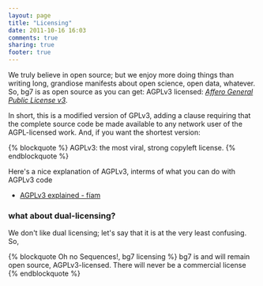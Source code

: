 ```yaml
---
layout: page
title: "Licensing"
date: 2011-10-16 16:03
comments: true
sharing: true
footer: true
---
```


We truly believe in open source; but we enjoy more doing things than writing long, grandiose manifests about open science, open data, whatever. So, bg7 is as open source as you can get: AGPLv3 licensed: [_Affero General Public License v3_](http://www.gnu.org/licenses/agpl.html).

In short, this is a modified version of GPLv3, adding a clause requiring that the complete source code be made available to any network user of the AGPL-licensed work. And, if you want the shortest version:

{% blockquote %}
AGPLv3: the most viral, strong copyleft license. 
{% endblockquote %}

Here's a nice explanation of AGPLv3, interms of what you can do with AGPLv3 code

- [AGPLv3 explained - fíam](http://fi.am/entry/agplv3-explained/)

### what about dual-licensing? ###

We don't like dual licensing; let's say that it is at the very least confusing. So,

{% blockquote Oh no Sequences!, bg7 licensing %}
bg7 is and will remain open source, AGPLv3-licensed. There will never be a commercial license
{% endblockquote %}






